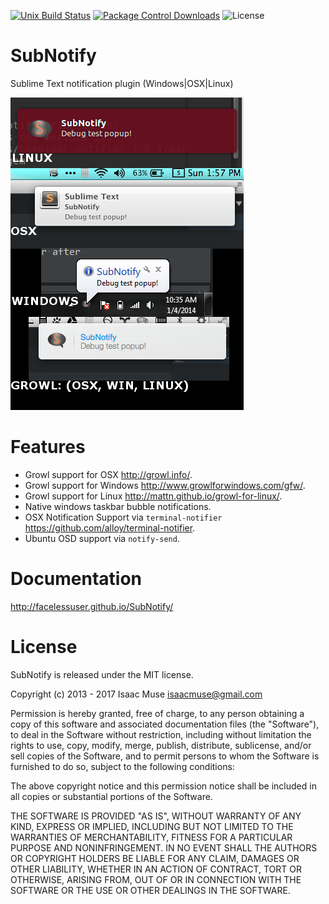 [![Unix Build Status][travis-image]][travis-link]
[![Package Control Downloads][pc-image]][pc-link]
![License][license-image]
# SubNotify

Sublime Text notification plugin (Windows|OSX|Linux)

![Examples](docs/src/markdown/images/Examples.png)

# Features

- Growl support for OSX http://growl.info/.
- Growl support for Windows http://www.growlforwindows.com/gfw/.
- Growl support for Linux http://mattn.github.io/growl-for-linux/.
- Native windows taskbar bubble notifications.
- OSX Notification Support via `terminal-notifier` https://github.com/alloy/terminal-notifier.
- Ubuntu OSD support via `notify-send`.


# Documentation

http://facelessuser.github.io/SubNotify/

# License

SubNotify is released under the MIT license.

Copyright (c) 2013 - 2017 Isaac Muse <isaacmuse@gmail.com>

Permission is hereby granted, free of charge, to any person obtaining a copy of this software and associated documentation files (the "Software"), to deal in the Software without restriction, including without limitation the rights to use, copy, modify, merge, publish, distribute, sublicense, and/or sell copies of the Software, and to permit persons to whom the Software is furnished to do so, subject to the following conditions:

The above copyright notice and this permission notice shall be included in all copies or substantial portions of the Software.

THE SOFTWARE IS PROVIDED "AS IS", WITHOUT WARRANTY OF ANY KIND, EXPRESS OR IMPLIED, INCLUDING BUT NOT LIMITED TO THE WARRANTIES OF MERCHANTABILITY, FITNESS FOR A PARTICULAR PURPOSE AND NONINFRINGEMENT. IN NO EVENT SHALL THE AUTHORS OR COPYRIGHT HOLDERS BE LIABLE FOR ANY CLAIM, DAMAGES OR OTHER LIABILITY, WHETHER IN AN ACTION OF CONTRACT, TORT OR OTHERWISE, ARISING FROM, OUT OF OR IN CONNECTION WITH THE SOFTWARE OR THE USE OR OTHER DEALINGS IN THE SOFTWARE.

[travis-image]: https://img.shields.io/travis/facelessuser/SubNotify/master.svg
[travis-link]: https://travis-ci.org/facelessuser/SubNotify
[pc-image]: https://img.shields.io/packagecontrol/dt/SubNotify.svg
[pc-link]: https://packagecontrol.io/packages/SubNotify
[license-image]: https://img.shields.io/badge/license-MIT-blue.svg
